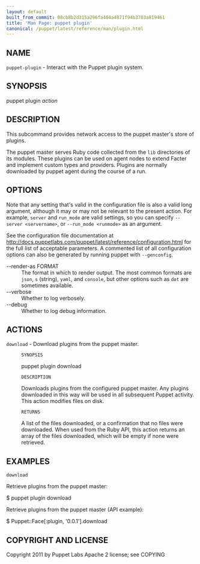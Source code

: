 ```yaml
---
layout: default
built_from_commit: 08cb8b2d315a296fa404a4871f94b3703a819461
title: 'Man Page: puppet plugin'
canonical: /puppet/latest/reference/man/plugin.html
---
```


<div class='mp'>
<h2 id="NAME">NAME</h2>
<p class="man-name">
  <code>puppet-plugin</code> - <span class="man-whatis">Interact with the Puppet plugin system.</span>
</p>

<h2 id="SYNOPSIS">SYNOPSIS</h2>

<p>puppet plugin <var>action</var></p>

<h2 id="DESCRIPTION">DESCRIPTION</h2>

<p>This subcommand provides network access to the puppet master's store of
plugins.</p>

<p>The puppet master serves Ruby code collected from the <code>lib</code> directories
of its modules. These plugins can be used on agent nodes to extend
Facter and implement custom types and providers. Plugins are normally
downloaded by puppet agent during the course of a run.</p>

<h2 id="OPTIONS">OPTIONS</h2>

<p>Note that any setting that's valid in the configuration
file is also a valid long argument, although it may or may not be
relevant to the present action. For example, <code>server</code> and <code>run_mode</code> are valid
settings, so you can specify <code>--server &lt;servername></code>, or
<code>--run_mode &lt;runmode></code> as an argument.</p>

<p>See the configuration file documentation at
<a href="http://docs.puppetlabs.com/puppet/latest/reference/configuration.html" data-bare-link="true">http://docs.puppetlabs.com/puppet/latest/reference/configuration.html</a> for the
full list of acceptable parameters. A commented list of all
configuration options can also be generated by running puppet with
<code>--genconfig</code>.</p>

<dl>
<dt>--render-as FORMAT</dt><dd>The format in which to render output. The most common formats are <code>json</code>,
<code>s</code> (string), <code>yaml</code>, and <code>console</code>, but other options such as <code>dot</code> are
sometimes available.</dd>
<dt>--verbose</dt><dd>Whether to log verbosely.</dd>
<dt class="flush">--debug</dt><dd>Whether to log debug information.</dd>
</dl>


<h2 id="ACTIONS">ACTIONS</h2>

<dl>
<dt><code>download</code> - Download plugins from the puppet master.</dt><dd><p><code>SYNOPSIS</code></p>

<p>puppet plugin download</p>

<p><code>DESCRIPTION</code></p>

<p>Downloads plugins from the configured puppet master. Any plugins
downloaded in this way will be used in all subsequent Puppet activity.
This action modifies files on disk.</p>

<p><code>RETURNS</code></p>

<p>A list of the files downloaded, or a confirmation that no files were
downloaded. When used from the Ruby API, this action returns an array of
the files downloaded, which will be empty if none were retrieved.</p></dd>
</dl>


<h2 id="EXAMPLES">EXAMPLES</h2>

<p><code>download</code></p>

<p>Retrieve plugins from the puppet master:</p>

<p>$ puppet plugin download</p>

<p>Retrieve plugins from the puppet master (API example):</p>

<p>$ Puppet::Face[:plugin, '0.0.1'].download</p>

<h2 id="COPYRIGHT-AND-LICENSE">COPYRIGHT AND LICENSE</h2>

<p>Copyright 2011 by Puppet Labs
Apache 2 license; see COPYING</p>

</div>
